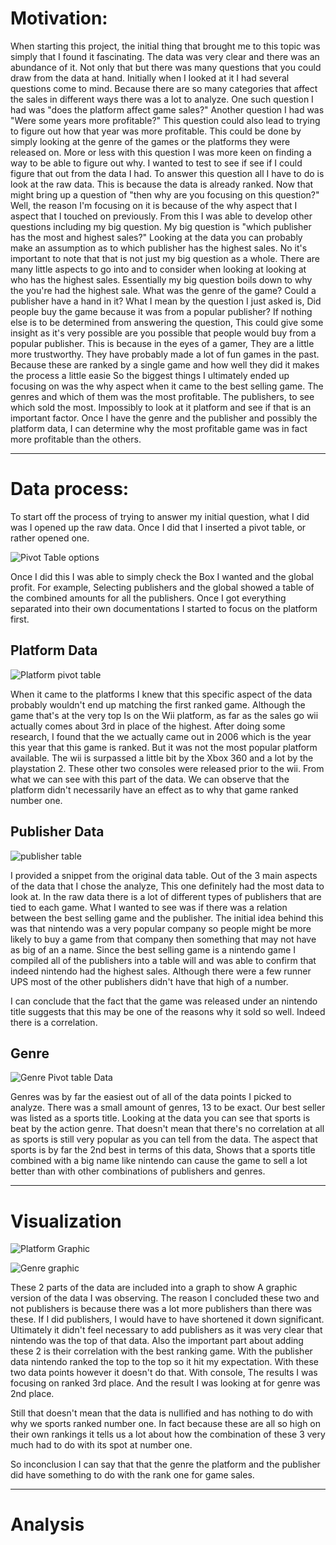 # Motivation:
When starting this project, the initial thing that brought me to this topic was simply that I found it fascinating. The data was very clear and there was an abundance of it. Not only that but there was many questions that you could draw from the data at hand. Initially when I looked at it I had several questions come to mind. Because there are so many categories that affect the sales in different ways there was a lot to analyze. One such question I had was "does the platform affect game sales?" Another question I had was "Were some years more profitable?" This question could also lead to trying to figure out how that year was more profitable. This could be done by simply looking at the genre of the games or the platforms they were released on.  More or less with this question I was more keen on finding a way to be able to figure out why. I wanted to test to see if see if I could figure that out from the data I had.  To answer this question all I have to do is look at the raw data. This is because the data is already ranked. Now that might bring up a question of "then why are you focusing on this question?" Well, the reason I'm focusing on it is because of the why aspect that I aspect that I touched on previously. From this I was able to develop other questions including my big question. My big question is "which publisher has the most and highest sales?" Looking at the data you can probably make an assumption as to which publisher has the highest sales. No it's important to note that that is not just my big question as a whole. There are many little aspects to go into and to consider when looking at looking at who has the highest sales. Essentially my big question boils down to why the you're had the highest sale. What was the genre of the game? Could a publisher have a hand in it? What I mean by the question I just asked is, Did people buy the game because it was from a popular publisher? If nothing else is to be determined from answering the question, This could give some insight as it's very possible are you possible that people would buy from a popular publisher. This is because in the eyes of a gamer, They are a little more trustworthy. They have probably made a lot of fun games in the past. Because these are ranked by a single game and how well they did it makes the process a little easie
So the biggest things I ultimately ended up focusing on was the why aspect when it came to the best selling game. The genres and which of them was the most profitable. The publishers, to see which sold the most. Impossibly to look at it platform and see if that is an important factor. Once I have the genre and the publisher and possibly the platform data, I can determine why the most profitable game was in fact more profitable than the others.
___________________________________________________________________________________________________________________________________________________________________________________

# Data process: 
To start off the process of trying to answer my initial question, what I did was I opened up the raw data. Once I did that I inserted a pivot table, or rather opened one.

![Pivot Table options](https://user-images.githubusercontent.com/91548816/145465881-1b36de6e-1059-4194-b125-8a8738708b81.PNG)

Once I did this I was able to simply check the Box I wanted and the global profit. For example, Selecting publishers and the global showed a table of the combined amounts for all the publishers.  Once I got everything separated into their own documentations I started to focus on the platform first.

## Platform Data

![Platform pivot table](https://user-images.githubusercontent.com/91548816/145466093-3903da75-3071-48e2-916a-f5c2b98f2789.PNG)

When it came to the platforms I knew that this specific aspect of the data probably wouldn't end up matching the first ranked game. Although the game that's at the very top Is on the Wii platform, as far as the sales go wii actually comes about 3rd in place of the highest. After doing some research, I found that the we actually came out in 2006 which is the year this year that this game is ranked. But it was not the most popular platform available. The wii is surpassed a little bit by the Xbox 360 and a lot by the playstation 2. These other two consoles were released prior to the wii. From what we can see with this part of the data. We can observe that the platform didn't necessarily have an effect as to why that game ranked number one.

## Publisher Data

![publisher table](https://user-images.githubusercontent.com/91548816/145467859-eb6754f8-ceb9-4c3a-849a-7d0eb8973f13.PNG)

I provided a snippet from the original data table. Out of the 3 main aspects of the data that I chose the analyze, This one definitely had the most data to look at. In the raw data there is a lot of different types of publishers that are tied to each game. What I wanted to see was if there was a relation between the best selling game and the publisher. The initial idea behind this was that nintendo was a very popular company so people might be more likely to buy a game from that company then something that may not have as big of an a name.  Since the best selling game is a nintendo game I compiled all of the publishers into a table will and was able to confirm that indeed nintendo had the highest sales. Although there were a few runner UPS most of the other publishers didn't have that high of a number.

I can conclude that the fact that the game was released under an nintendo title suggests that this may be one of the reasons why it sold so well. Indeed there is a correlation.

## Genre

![Genre Pivot table](https://user-images.githubusercontent.com/91548816/145468971-a483ecd2-809f-4a71-8d68-792f970b357b.PNG)
 Data

Genres was by far the easiest out of all of the data points I picked to analyze. There was a small amount of genres, 13 to be exact.  Our best seller was listed as a sports title. Looking at the data you can see that sports is beat by the action genre. That doesn't mean that there's no correlation at all as sports is still very popular as you can tell from the data. The aspect that sports is by far the 2nd best in terms of this data, Shows that a sports title combined with a big name like nintendo can cause the game to sell a lot better than with other combinations of publishers and genres.
_________________________________________________________________________________________________________________________________________________________________________________

# Visualization

![Platform Graphic](https://user-images.githubusercontent.com/91548816/145469867-b2048f3c-2fad-43be-865b-a63618e07321.PNG)

![Genre graphic](https://user-images.githubusercontent.com/91548816/145469874-0e65461b-6eb4-487d-93c9-2130e055af2e.PNG)

These 2 parts of the data are included into a graph to show A graphic version of the data I was observing. The reason I concluded these two and not publishers is because there was a lot more publishers than there was these. If I did publishers, I would have to have shortened it down significant. Ultimately it didn't feel necessary to add publishers as it was very clear that nintendo was the top of that data.  Also the important part about adding these 2 is their correlation with the best ranking game. With the publisher data nintendo ranked the top to the top so it hit my expectation. With these two data points however it doesn't do that. With console, The results I was focusing on ranked 3rd place. And the result I was looking at for genre was 2nd place.

Still that doesn't mean that the data is nullified and has nothing to do with why we sports ranked number one. In fact because these are all so high on their own rankings it tells us a lot about how the combination of these 3 very much had to do with its spot at number one.

So inconclusion I can say that that the genre the platform and the publisher did have something to do with the rank one for game sales.
_________________________________________________________________________________________________________________________________________________________________________________

# Analysis
